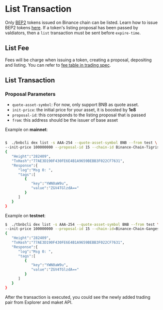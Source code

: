 # List Transaction


Only [BEP2](https://github.com/bnb-chain/BEPs/blob/master/BEP2.md) tokens issued on Binance chain can be listed. Learn how to issue BEP2 tokens [here](tokens.md). If a token's listing proposal has been passed by valdiators, then a `list` transaction must be sent before `expire-time`.

## List Fee
Fees will be charge when issuing a token, creating a proposal, depositing and listing. You can refer to [fee table in trading spec](./trading-spec.md).

## List Transaction

### Proposal Parameters
* `quote-asset-symbol`: For now, only support BNB as quote asset.
* `init-price`: the initial price for your asset, it is boosted by **1e8**
* `proposal-id`: this corresponds to the listing proposal that is passed
* `from`: this address should be the issuer of base asset


Example on **mainnet**:
```bash

$  ./bnbcli dex list -s AAA-254 --quote-asset-symbol BNB --from test \
--init-price 100000000 --proposal-id 15 --chain-id Binance-Chain-Tigris   --node  https://dataseed5.defibit.io:443  --json
{
   "Height":"282409",
   "TxHash":"77AE3D190F430FE6E4B1A9659BEBB3F022CF7631",
   "Response":{
      "log":"Msg 0: ",
      "tags":[
         {
            "key":"YWN0aW9u",
            "value":"ZGV4TGlzdA=="
         }
      ]
   }
}
```

Example on **testnet**:

```bash
$  ./tbnbcli dex list -s AAA-254 --quote-asset-symbol BNB --from test \
--init-price 100000000 --proposal-id 15 --chain-id=Binance-Chain-Ganges --node=data-seed-pre-2-s1.binance.org:80 --json
{
   "Height":"282409",
   "TxHash":"77AE3D190F430FE6E4B1A9659BEBB3F022CF7631",
   "Response":{
      "log":"Msg 0: ",
      "tags":[
         {
            "key":"YWN0aW9u",
            "value":"ZGV4TGlzdA=="
         }
      ]
   }
}
```

After the transaction is executed, you could see the newly added trading pair from Explorer and maket API.


